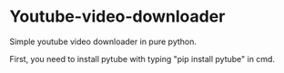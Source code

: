 # Youtube-video-downloader
Simple youtube video downloader in pure python.

First, you need to install pytube with typing "pip install pytube" in cmd.

